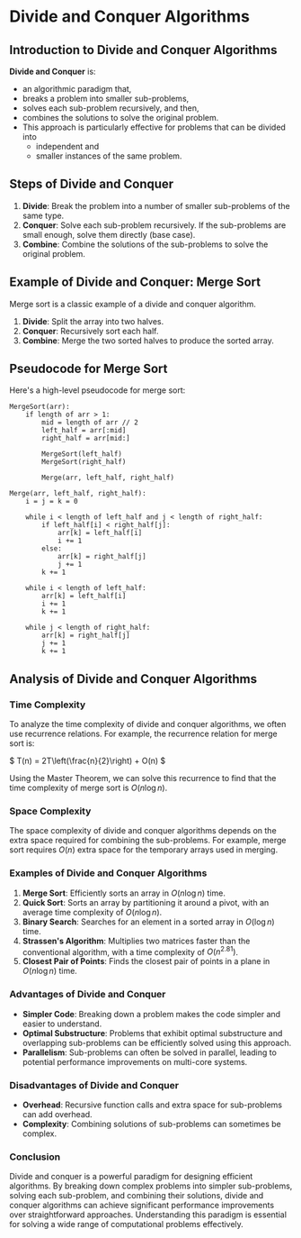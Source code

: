 # Divide and Conquer Algorithms

## Introduction to Divide and Conquer Algorithms

**Divide and Conquer** is:
 - an algorithmic paradigm that, 
 - breaks a problem into smaller sub-problems,
 - solves each sub-problem recursively, and then,
 - combines the solutions to solve the original problem.
 - This approach is particularly effective for problems that can be divided into 
    + independent and 
    + smaller instances of the same problem.

## Steps of Divide and Conquer

1. **Divide**: Break the problem into a number of smaller sub-problems of the same type.
2. **Conquer**: Solve each sub-problem recursively. If the sub-problems are small enough, solve them directly (base case).
3. **Combine**: Combine the solutions of the sub-problems to solve the original problem.

## Example of Divide and Conquer: Merge Sort

Merge sort is a classic example of a divide and conquer algorithm.

1. **Divide**: Split the array into two halves.
2. **Conquer**: Recursively sort each half.
3. **Combine**: Merge the two sorted halves to produce the sorted array.

## Pseudocode for Merge Sort

Here's a high-level pseudocode for merge sort:

```
MergeSort(arr):
    if length of arr > 1:
        mid = length of arr // 2
        left_half = arr[:mid]
        right_half = arr[mid:]

        MergeSort(left_half)
        MergeSort(right_half)

        Merge(arr, left_half, right_half)

Merge(arr, left_half, right_half):
    i = j = k = 0

    while i < length of left_half and j < length of right_half:
        if left_half[i] < right_half[j]:
            arr[k] = left_half[i]
            i += 1
        else:
            arr[k] = right_half[j]
            j += 1
        k += 1

    while i < length of left_half:
        arr[k] = left_half[i]
        i += 1
        k += 1

    while j < length of right_half:
        arr[k] = right_half[j]
        j += 1
        k += 1
```

## Analysis of Divide and Conquer Algorithms

### Time Complexity

To analyze the time complexity of divide and conquer algorithms, we often use recurrence relations. For example, the recurrence relation for merge sort is:

$ T(n) = 2T\left(\frac{n}{2}\right) + O(n) $

Using the Master Theorem, we can solve this recurrence to find that the time complexity of merge sort is $O(n \log n)$.

### Space Complexity

The space complexity of divide and conquer algorithms depends on the extra space required for combining the sub-problems. For example, merge sort requires $O(n)$ extra space for the temporary arrays used in merging.

### Examples of Divide and Conquer Algorithms

1. **Merge Sort**: Efficiently sorts an array in $O(n \log n)$ time.
2. **Quick Sort**: Sorts an array by partitioning it around a pivot, with an average time complexity of $O(n \log n)$.
3. **Binary Search**: Searches for an element in a sorted array in  $O(\log n)$ time.
4. **Strassen's Algorithm**: Multiplies two matrices faster than the conventional algorithm, with a time complexity of $O(n^{2.81})$.
5. **Closest Pair of Points**: Finds the closest pair of points in a plane in $O(n \log n)$ time.

### Advantages of Divide and Conquer

- **Simpler Code**: Breaking down a problem makes the code simpler and easier to understand.
- **Optimal Substructure**: Problems that exhibit optimal substructure and overlapping sub-problems can be efficiently solved using this approach.
- **Parallelism**: Sub-problems can often be solved in parallel, leading to potential performance improvements on multi-core systems.

### Disadvantages of Divide and Conquer

- **Overhead**: Recursive function calls and extra space for sub-problems can add overhead.
- **Complexity**: Combining solutions of sub-problems can sometimes be complex.

### Conclusion

Divide and conquer is a powerful paradigm for designing efficient algorithms. By breaking down complex problems into simpler sub-problems, solving each sub-problem, and combining their solutions, divide and conquer algorithms can achieve significant performance improvements over straightforward approaches. Understanding this paradigm is essential for solving a wide range of computational problems effectively.